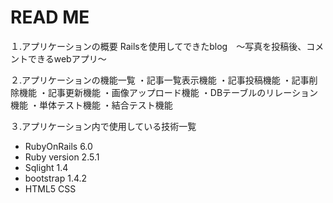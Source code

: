 # READ ME
１.アプリケーションの概要
Railsを使用してできたblog　〜写真を投稿後、コメントできるwebアプリ〜

２.アプリケーションの機能一覧
・記事一覧表示機能
・記事投稿機能
・記事削除機能
・記事更新機能
・画像アップロード機能
・DBテーブルのリレーション機能
・単体テスト機能
・結合テスト機能

３.アプリケーション内で使用している技術一覧
* RubyOnRails
  6.0
* Ruby version
  2.5.1
* Sqlight
  1.4
* bootstrap
  1.4.2
* HTML5 CSS

